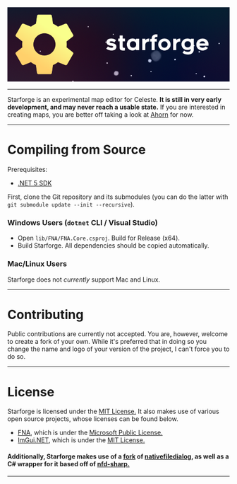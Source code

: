 <div align="center">
	<img src="./assets/banner_256.png">
</div>

---

Starforge is an experimental map editor for Celeste. **It is still in very early development, and may never reach a usable state.** If you are interested in creating maps, you are better off taking a look at [Ahorn](https://github.com/CelestialCartographers/Ahorn) for now.

---
# Compiling from Source
Prerequisites:
- [.NET 5 SDK](https://dotnet.microsoft.com/download/dotnet/5.0)

First, clone the Git repository and its submodules (you can do the latter with `git submodule update --init --recursive`).

### Windows Users (`dotnet` CLI / Visual Studio)
- Open `lib/FNA/FNA.Core.csproj`. Build for Release (x64). 
- Build Starforge. All dependencies should be copied automatically.

### Mac/Linux Users
Starforge does not *currently* support Mac and Linux.

---
# Contributing
Public contributions are currently not accepted. You are, however, welcome to create a fork of your own. While it's preferred that in doing so you change the name and logo of your version of the project, I can't force you to do so.

---
# License
Starforge is licensed under the [MIT License.](https://github.com/WoofWoofDoggo/Starforge/blob/main/LICENSE) It also makes use of various open source projects, whose licenses can be found below.

- [FNA](https://github.com/FNA-XNA/FNA), which is under the [Microsoft Public License.](https://github.com/FNA-XNA/FNA/blob/master/licenses/LICENSE)
- [ImGui.NET](https://github.com/mellinoe/ImGui.NET), which is under the [MIT License.](https://github.com/mellinoe/ImGui.NET/blob/master/LICENSE)

#### Additionally, Starforge makes use of a [fork](https://github.com/WoofWoofDoggo/nativefiledialog) of [nativefiledialog](https://github.com/mlabbe/nativefiledialog), as well as a C# wrapper for it based off of [nfd-sharp.](https://github.com/benklett/nfd-sharp)
---
